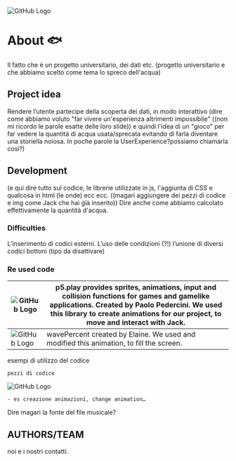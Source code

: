 ![GitHub Logo](/images/card.jpg)

# About :fish:

Il fatto che è un progetto universitario, dei dati etc.
(progetto universitario e che abbiamo scelto come tema lo spreco dell'acqua)

## Project idea

Rendere l’utente partecipe della scoperta dei dati, in modo interattivo
(dire come abbiamo voluto "far vivere un'esperienza altrimenti impossibile" ((non mi ricordo le parole esatte delle loro slide)) e quindi l'idea di un "gioco" per far vedere la quantità di acqua usata/sprecata evitando di farla diventare una storiella noiosa. In poche parole la UserExperience?possiamo chiamarla così?)

## Development

(e qui dire tutto sul codice, le librerie utilizzate in js, l'aggiunta di CSS e qualcosa in html (le onde) ecc ecc. ((magari aggiungere dei pezzi di codice e img come Jack che hai già inserito)) Dire anche come abbiamo calcolato effettivamente la quantità d'acqua.

### Difficulties
L’inserimento di codici esterni.
L’uso delle condizioni (?!)
l’unione di diversi codici
bottoni (tipo da disattivare)

### Re used code
![GitHub Logo](/images/p5.play3.png) | p5.play provides sprites, animations, input and collision functions for games and gamelike applications. Created by Paolo Pedercini. We used this library to create animations for our project, to move and interact with Jack.
------------ | -------------
![GitHub Logo](/images/Circular-Water-Fill-Loading-Animation.gif) | wavePercent created by Elaine. We used and modified this animation, to fill the screen.

esempi di utilizzo del codice

```
pezzi di codice
```
![GitHub Logo](/images/Jack_walk.gif)
```
- es creazione animazioni, change animation…
```

Dire magari la fonte del file musicale?

## AUTHORS/TEAM
noi e i nostri contatti.
